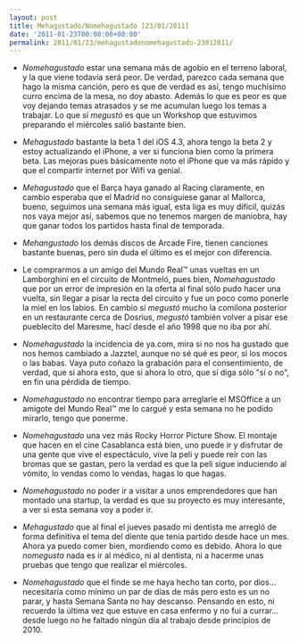 ```yaml
---
layout: post
title: Mehagustado/Nomehagustado [23/01/2011]
date: '2011-01-23T00:00:00+00:00'
permalink: 2011/01/23/mehagustadonomehagustado-23012011/
---
```

- *Nomehagustado* estar una semana más de agobio en el terreno laboral, y la que viene todavía será peor. De verdad, parezco cada semana que hago la misma canción, pero es que de verdad es así, tengo muchísimo curro encima de la mesa, no doy abasto. Además lo que es peor es que voy dejando temas atrasados y se me acumulan luego los temas a trabajar. Lo que sí *megustó* es que un Workshop que estuvimos preparando el miércoles salió bastante bien.

- *Mehagustado* bastante la beta 1 del iOS 4.3, ahora tengo la beta 2 y estoy actualizando el iPhone, a ver si funciona bien como la primera beta. Las mejoras pues básicamente noto el iPhone que va más rápido y que el compartir internet por Wifi va genial.

- *Mehagustado* que el Barça haya ganado al Racing claramente, en cambio esperaba que el Madrid no consiguiese ganar al Mallorca, bueno, seguimos una semana más igual, esta liga es muy difícil, quizás nos vaya mejor así, sabemos que no tenemos margen de maniobra, hay que ganar todos los partidos hasta final de temporada. 

- *Mehangustado* los demás discos de Arcade Fire, tienen canciones bastante buenas, pero sin duda el último es el mejor con diferencia.

- Le comprarmos a un amigo del Mundo Real&trade; unas vueltas en un Lamborghini en el circuito de Montmeló, pues bien, *Nomehagustado* que por un error de impresión en la oferta al final sólo pudo hacer una vuelta, sin llegar a pisar la recta del circuito y fue un poco como ponerle la miel en los labios. En cambio sí *megustó* mucho la comilona posterior en un restaurante cerca de Dosrius, *megustó* también volver a pisar ese pueblecito del Maresme, hací desde el año 1998 que no iba por ahí.

- *Nomehagustado* la incidencia de ya.com, mira si no nos ha gustado que nos hemos cambiado a Jazztel, aunque no sé qué es peor, si los mocos o las babas. Vaya puto coñazo la grabación para el consentimiento, de verdad, que si ahora esto, que si ahora lo otro, que sí diga sólo "sí o no", en fin una pérdida de tiempo.

- *Nomehagustado* no encontrar tiempo para arreglarle el MSOffice a un amigote del Mundo Real&trade; me lo cargué y esta semana no he podido mirarlo, tengo que ponerme.

- *Nomehagustado* una vez más Rocky Horror Picture Show. El montaje que hacen en el cine Casablanca está bien, uno puede ir y disfrutar de una gente que vive el espectáculo, vive la peli y puede reír con las bromas que se gastan, pero la verdad es que la peli sigue induciendo al vómito, lo vendas como lo vendas, hagas lo que hagas.

- *Nomehagustado* no poder ir a visitar a unos emprendedores que han montado una startup, la verdad es que su proyecto es muy interesante, a ver si esta semana voy a poder ir.

- *Mehagustado* que al final el jueves pasado mi dentista me arregló de forma definitiva el tema del diente que tenía partido desde hace un mes. Ahora ya puedo comer bien, mordiendo como es debido. Ahora lo que *nomegusta* nada es ir al médico, ni al dentista, ni a hacerme unas pruebas que tengo que realizar el miércoles.

- *Nomehagustado* que el finde se me haya hecho tan corto, por dios... necesitaría como mínimo un par de días de más pero esto es un no parar, y hasta Semana Santa no hay descanso. Pensando en esto, ni recuerdo la última vez que estuve en casa enfermo y no fui a currar... desde luego no he faltado ningún día al trabajo desde principios de 2010.
